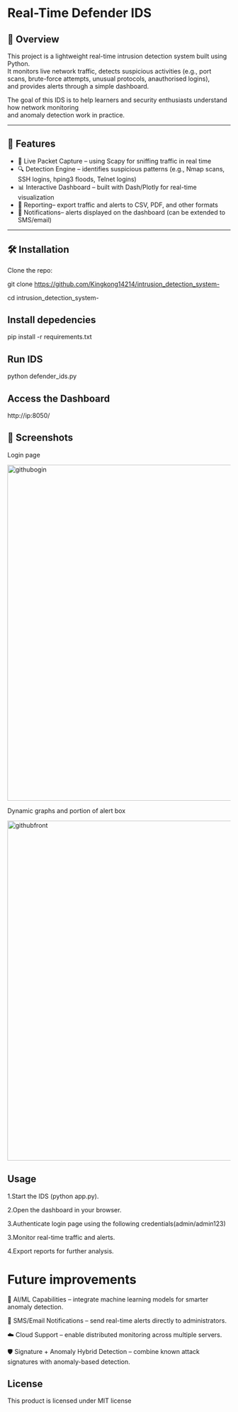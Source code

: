 # Real-Time Defender IDS

## 📌 Overview
This project is a lightweight real-time intrusion detection system built using Python.  
It monitors live network traffic, detects suspicious activities (e.g., port scans, brute-force attempts, unusual protocols, anauthorised logins),  
and provides alerts through a simple dashboard.

The goal of this IDS is to help learners and security enthusiasts understand how network monitoring  
and anomaly detection work in practice.

---

## 🚀 Features
- 📡 Live Packet Capture – using Scapy for sniffing traffic in real time  
- 🔍 Detection Engine – identifies suspicious patterns (e.g., Nmap scans, SSH logins, hping3 floods, Telnet logins)  
- 📊 Interactive Dashboard – built with Dash/Plotly for real-time visualization  
- 📑 Reporting– export traffic and alerts to CSV, PDF, and other formats  
- 🔔 Notifications– alerts displayed on the dashboard (can be extended to SMS/email)  

---

## 🛠️ Installation
Clone the repo:

git clone https://github.com/Kingkong14214/intrusion_detection_system-

cd intrusion_detection_system-



## Install depedencies
pip install -r requirements.txt

## Run IDS
python defender_ids.py

## Access the Dashboard
http://ip:8050/

## 📸 Screenshots
Login page

<img width="1298" height="759" alt="githubogin" src="https://github.com/user-attachments/assets/925c7fcd-1ac1-4d5d-bae3-b5a913284157" />

Dynamic graphs and portion of alert box

<img width="1320" height="768" alt="githubfront" src="https://github.com/user-attachments/assets/c91a471e-72f4-4928-a004-4b2ba929fcad" />

## Usage
1.Start the IDS (python app.py).

2.Open the dashboard in your browser.

3.Authenticate login page using the following credentials(admin/admin123)

3.Monitor real-time traffic and alerts.

4.Export reports for further analysis.

# Future improvements
🤖 AI/ML Capabilities – integrate machine learning models for smarter anomaly detection.

📱 SMS/Email Notifications – send real-time alerts directly to administrators.

☁️ Cloud Support – enable distributed monitoring across multiple servers.

🛡️ Signature + Anomaly Hybrid Detection – combine known attack signatures with anomaly-based detection.

## License
This product is licensed under MIT license






